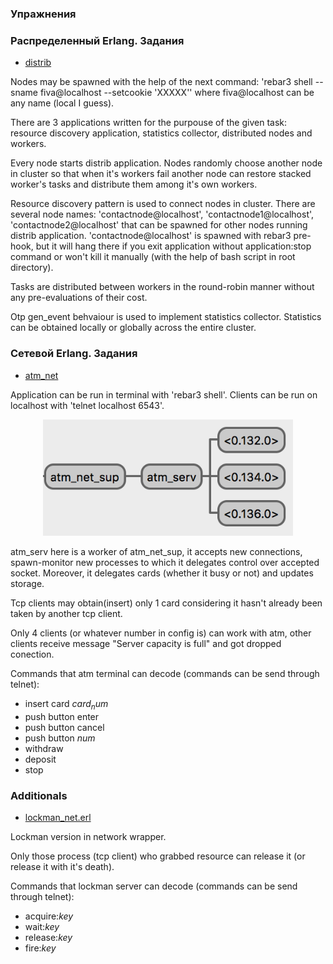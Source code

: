 ### Упражнения

### Распределенный Erlang. Задания

- [distrib](https://github.com/toxish666/erlang_repo/tree/master/erlang_course_tasks/5-Distribution-Networking/core/distrib)

Nodes may be spawned with the help of the next command: 'rebar3 shell --sname fiva@localhost --setcookie 'XXXXX'' where fiva@localhost can be any name (local I guess).

There are 3 applications written for the purpouse of the given task: resource discovery application, statistics collector, distributed nodes and workers.

Every node starts distrib application. Nodes randomly choose another node in cluster so that when it's workers fail another node can restore stacked worker's tasks and distribute them among it's own workers.

Resource discovery pattern is used to connect nodes in cluster. There are several node names: 'contactnode@localhost', 'contactnode1@localhost', 'contactnode2@localhost' that can be spawned for other nodes running distrib application. 'contactnode@localhost' is spawned with rebar3 pre-hook, but it will hang there if you exit application without application:stop command or won't kill it manually (with the help of bash script in root directory).

Tasks are distributed between workers in the round-robin manner without any pre-evaluations of their cost.

Otp gen_event behvaiour is used to implement statistics collector. Statistics can be obtained locally or globally across the entire cluster.

### Сетевой Erlang. Задания

- [atm_net](https://github.com/toxish666/erlang_repo/tree/master/erlang_course_tasks/5-Distribution-Networking/core/atm_net)

Application can be run in terminal with 'rebar3 shell'. Clients can be run on localhost with 'telnet localhost 6543'.

<p align="center">
  <img alt="screen1" src="https://github.com/toxish666/erlang_repo/blob/master/erlang_course_tasks/5-Distribution-Networking/core/atm_net/screen1.png" width="400">
</p>

atm_serv here is a worker of atm_net_sup, it accepts new connections, spawn-monitor new processes to which it delegates control over accepted socket. Moreover, it delegates cards (whether it busy or not) and updates storage.

Tcp clients may obtain(insert) only 1 card considering it hasn't already been taken by another tcp client. 

Only 4 clients (or whatever number in config is) can work with atm, other clients receive message "Server capacity is full" and got dropped conection.

Commands that atm terminal can decode (commands can be send through telnet):
- insert card $card_num$
- push button enter
- push button cancel
- push button $num$
- withdraw
- deposit
- stop 


### Additionals

- [lockman_net.erl](https://github.com/toxish666/erlang_repo/tree/master/erlang_course_tasks/5-Distribution-Networking/additional/lockman_net)

Lockman version in network wrapper.

Only those process (tcp client) who grabbed resource can release it (or release it with it's death).

Commands that lockman server can decode (commands can be send through telnet):
- acquire:$key$
- wait:$key$
- release:$key$
- fire:$key$
